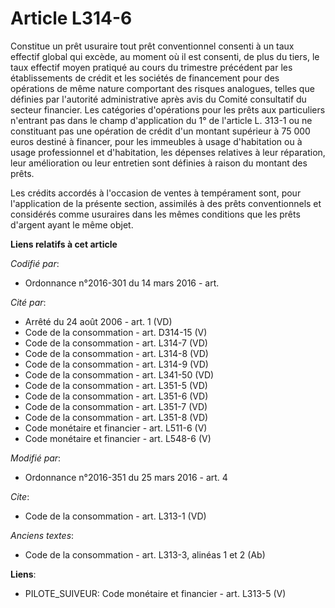 # Article L314-6

Constitue un prêt usuraire tout prêt conventionnel consenti à un taux effectif global qui excède, au moment où il est
consenti, de plus du tiers, le taux effectif moyen pratiqué au cours du trimestre précédent par les établissements de crédit
et les sociétés de financement pour des opérations de même nature comportant des risques analogues, telles que définies par
l'autorité administrative après avis du Comité consultatif du secteur financier. Les catégories d'opérations pour les prêts
aux particuliers n'entrant pas dans le champ d'application du 1° de l'article L. 313-1 ou ne constituant pas une opération de
crédit d'un montant supérieur à 75 000 euros destiné à financer, pour les immeubles à usage d'habitation ou à usage
professionnel et d'habitation, les dépenses relatives à leur réparation, leur amélioration ou leur entretien sont définies à
raison du montant des prêts. 

Les crédits accordés à l'occasion de ventes à tempérament sont, pour l'application de la présente section, assimilés à des
prêts conventionnels et considérés comme usuraires dans les mêmes conditions que les prêts d'argent ayant le même objet.

**Liens relatifs à cet article**

_Codifié par_:

  - Ordonnance n°2016-301 du 14 mars 2016 - art.

_Cité par_:

  - Arrêté du 24 août 2006 - art. 1 (VD)
  - Code de la consommation - art. D314-15 (V)
  - Code de la consommation - art. L314-7 (VD)
  - Code de la consommation - art. L314-8 (VD)
  - Code de la consommation - art. L314-9 (VD)
  - Code de la consommation - art. L341-50 (VD)
  - Code de la consommation - art. L351-5 (VD)
  - Code de la consommation - art. L351-6 (VD)
  - Code de la consommation - art. L351-7 (VD)
  - Code de la consommation - art. L351-8 (VD)
  - Code monétaire et financier - art. L511-6 (V)
  - Code monétaire et financier - art. L548-6 (V)

_Modifié par_:

  - Ordonnance n°2016-351 du 25 mars 2016 - art. 4

_Cite_:

  - Code de la consommation - art. L313-1 (VD)

_Anciens textes_:

  - Code de la consommation - art. L313-3, alinéas 1 et 2 (Ab)

**Liens**:

  - PILOTE_SUIVEUR: Code monétaire et financier - art. L313-5 (V)
